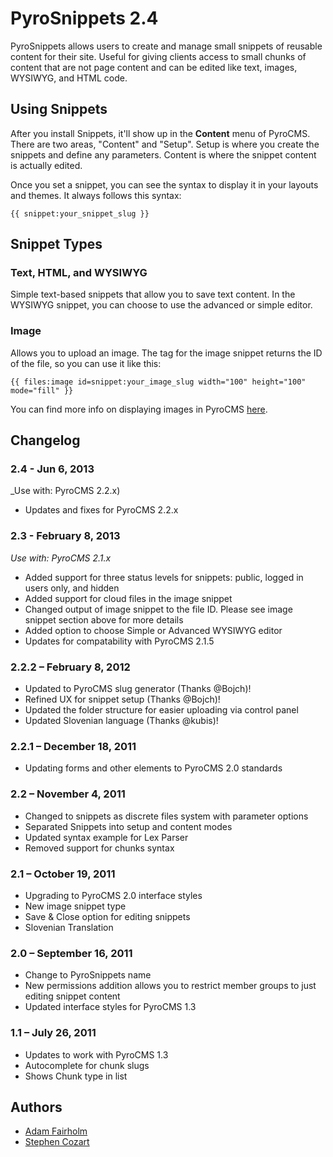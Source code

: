 # PyroSnippets 2.4

PyroSnippets allows users to create and manage small snippets of reusable content for their site. Useful for giving clients access to small chunks of content that are not page content and can be edited like text, images, WYSIWYG, and HTML code.

## Using Snippets

After you install Snippets, it'll show up in the **Content** menu of PyroCMS. There are two areas, "Content" and "Setup". Setup is where you create the snippets and define any parameters. Content is where the snippet content is actually edited.

Once you set a snippet, you can see the syntax to display it in your layouts and themes. It always follows this syntax:

	{{ snippet:your_snippet_slug }}

## Snippet Types

### Text, HTML, and WYSIWYG

Simple text-based snippets that allow you to save text content. In the WYSIWYG snippet, you can choose to use the advanced or simple editor.

### Image

Allows you to upload an image. The tag for the image snippet returns the ID of the file, so you can use it like this:

	{{ files:image id=snippet:your_image_slug width="100" height="100" mode="fill" }}

You can find more info on displaying images in PyroCMS [here](http://docs.pyrocms.com/2.1/manual/plugins/files).

## Changelog

### 2.4 - Jun 6, 2013

_Use with: PyroCMS 2.2.x)

* Updates and fixes for PyroCMS 2.2.x

### 2.3 - February 8, 2013

_Use with: PyroCMS 2.1.x_

* Added support for three status levels for snippets: public, logged in users only, and hidden
* Added support for cloud files in the image snippet
* Changed output of image snippet to the file ID. Please see image snippet section above for more details
* Added option to choose Simple or Advanced WYSIWYG editor
* Updates for compatability with PyroCMS 2.1.5

### 2.2.2 – February 8, 2012

* Updated to PyroCMS slug generator (Thanks @Bojch)!
* Refined UX for snippet setup (Thanks @Bojch)!
* Updated the folder structure for easier uploading via control panel
* Updated Slovenian language (Thanks @kubis)!

### 2.2.1 – December 18, 2011

* Updating forms and other elements to PyroCMS 2.0 standards

### 2.2 – November 4, 2011

* Changed to snippets as discrete files system with parameter options
* Separated Snippets into setup and content modes
* Updated syntax example for Lex Parser
* Removed support for chunks syntax

### 2.1 – October 19, 2011

* Upgrading to PyroCMS 2.0 interface styles
* New image snippet type
* Save & Close option for editing snippets
* Slovenian Translation

### 2.0 – September 16, 2011

* Change to PyroSnippets name
* New permissions addition allows you to restrict member groups to just editing snippet content
* Updated interface styles for PyroCMS 1.3

### 1.1 – July 26, 2011

* Updates to work with PyroCMS 1.3
* Autocomplete for chunk slugs
* Shows Chunk type in list

## Authors

* [Adam Fairholm](http://twitter.com/adamfairholm)
* [Stephen Cozart](http://twitter.com/stephencozart)
